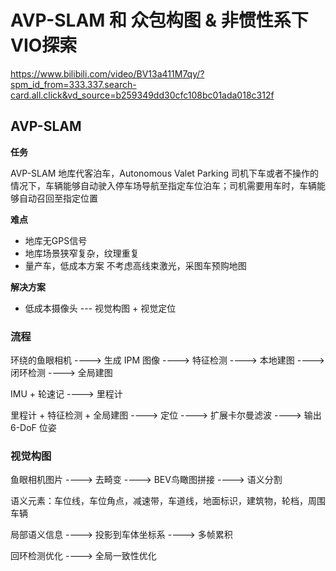# AVP-SLAM 和 众包构图 & 非惯性系下VIO探索

https://www.bilibili.com/video/BV13a411M7qy/?spm_id_from=333.337.search-card.all.click&vd_source=b259349dd30cfc108bc01ada018c312f

## AVP-SLAM

**任务**

AVP-SLAM 地库代客泊车，Autonomous Valet Parking
司机下车或者不操作的情况下，车辆能够自动驶入停车场导航至指定车位泊车；司机需要用车时，车辆能够自动召回至指定位置

**难点**

+ 地库无GPS信号
+ 地库场景狭窄复杂，纹理重复
+ 量产车，低成本方案 不考虑高线束激光，采图车预购地图

**解决方案**

+ 低成本摄像头 --- 视觉构图 + 视觉定位


### 流程

环绕的鱼眼相机 ----> 生成 IPM 图像 ----> 特征检测 ----> 本地建图 ----> 闭环检测 ----> 全局建图

IMU + 轮速记 ----> 里程计

里程计 + 特征检测 + 全局建图 ----> 定位 ----> 扩展卡尔曼滤波 ----> 输出6-DoF 位姿

### 视觉构图

鱼眼相机图片 ----> 去畸变 ----> BEV鸟瞰图拼接 ----> 语义分割

语义元素：车位线，车位角点，减速带，车道线，地面标识，建筑物，轮档，周围车辆

局部语义信息 ----> 投影到车体坐标系 ----> 多帧累积

回环检测优化 ----> 全局一致性优化
